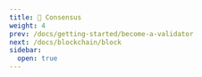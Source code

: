 ```yaml
---
title: 🧬 Consensus
weight: 4
prev: /docs/getting-started/become-a-validator
next: /docs/blockchain/block
sidebar:
  open: true
---
```


